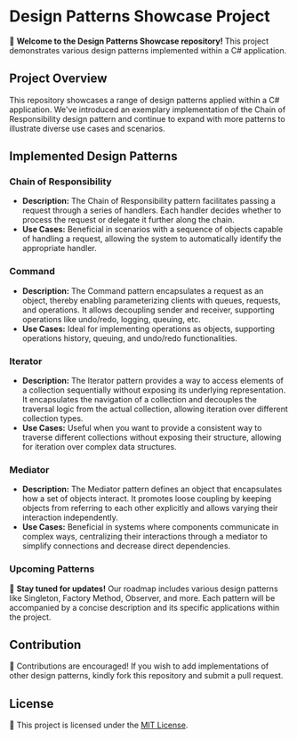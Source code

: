 # Design Patterns Showcase Project

🌟 **Welcome to the Design Patterns Showcase repository!** This project demonstrates various design patterns implemented within a C# application.

## Project Overview

This repository showcases a range of design patterns applied within a C# application. We've introduced an exemplary implementation of the Chain of Responsibility design pattern and continue to expand with more patterns to illustrate diverse use cases and scenarios.

## Implemented Design Patterns

### Chain of Responsibility

- **Description:** The Chain of Responsibility pattern facilitates passing a request through a series of handlers. Each handler decides whether to process the request or delegate it further along the chain.
- **Use Cases:** Beneficial in scenarios with a sequence of objects capable of handling a request, allowing the system to automatically identify the appropriate handler.

### Command

- **Description:** The Command pattern encapsulates a request as an object, thereby enabling parameterizing clients with queues, requests, and operations. It allows decoupling sender and receiver, supporting operations like undo/redo, logging, queuing, etc.
- **Use Cases:** Ideal for implementing operations as objects, supporting operations history, queuing, and undo/redo functionalities.

### Iterator

- **Description:** The Iterator pattern provides a way to access elements of a collection sequentially without exposing its underlying representation. It encapsulates the navigation of a collection and decouples the traversal logic from the actual collection, allowing iteration over different collection types.
- **Use Cases:** Useful when you want to provide a consistent way to traverse different collections without exposing their structure, allowing for iteration over complex data structures.

### Mediator

- **Description:** The Mediator pattern defines an object that encapsulates how a set of objects interact. It promotes loose coupling by keeping objects from referring to each other explicitly and allows varying their interaction independently.
- **Use Cases:** Beneficial in systems where components communicate in complex ways, centralizing their interactions through a mediator to simplify connections and decrease direct dependencies.

### Upcoming Patterns

🚀 **Stay tuned for updates!** Our roadmap includes various design patterns like Singleton, Factory Method, Observer, and more. Each pattern will be accompanied by a concise description and its specific applications within the project.

## Contribution

🤝 Contributions are encouraged! If you wish to add implementations of other design patterns, kindly fork this repository and submit a pull request.

## License

📝 This project is licensed under the [MIT License](LICENSE).
